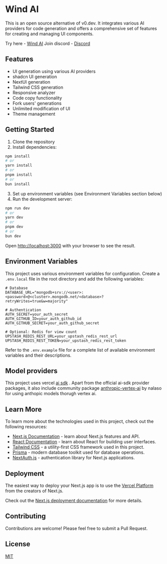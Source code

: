 # Wind AI

This is an open source alternative of v0.dev. It integrates various AI providers for code generation and offers a comprehensive set of features for creating and managing UI components.

Try here - [Wind AI](http://windai.vercel.app)
Join discord - [Discord](https://dub.sh/windai-discord)

## Features

- UI generation using various AI providers
- shadcn UI generation
- NextUI generation
- Tailwind CSS generation
- Responsive analyzer
- Code copy functionality
- Fork users' generations
- Unlimited modification of UI
- Theme management

## Getting Started

1. Clone the repository
2. Install dependencies:

```bash
npm install
# or
yarn install
# or
pnpm install
# or
bun install
```

3. Set up environment variables (see Environment Variables section below)
4. Run the development server:

```bash
npm run dev
# or
yarn dev
# or
pnpm dev
# or
bun dev
```

Open [http://localhost:3000](http://localhost:3000) with your browser to see the result.

## Environment Variables

This project uses various environment variables for configuration. Create a `.env.local` file in the root directory and add the following variables:

```
# Database
DATABASE_URL="mongodb+srv://<user>:<password>@<cluster>.mongodb.net/<database>?retryWrites=true&w=majority"

# Authentication
AUTH_SECRET=your_auth_secret
AUTH_GITHUB_ID=your_auth_github_id
AUTH_GITHUB_SECRET=your_auth_github_secret

# Optional: Redis for view count
UPSTASH_REDIS_REST_URL=your_upstash_redis_rest_url
UPSTASH_REDIS_REST_TOKEN=your_upstash_redis_rest_token
```

Refer to the `.env.example` file for a complete list of available environment variables and their descriptions.

## Model providers

This project uses vercel [ai sdk](https://sdk.vercel.ai/providers/ai-sdk-providers) . Apart from the official ai-sdk provider packages, it also include community package [anthropic-vertex-ai](https://github.com/nalaso/anthropic-vertex-ai) by nalaso for using anthopic models thorugh vertex ai.

## Learn More

To learn more about the technologies used in this project, check out the following resources:

- [Next.js Documentation](https://nextjs.org/docs) - learn about Next.js features and API.
- [React Documentation](https://reactjs.org/) - learn about React for building user interfaces.
- [Tailwind CSS](https://tailwindcss.com/) - a utility-first CSS framework used in this project.
- [Prisma](https://www.prisma.io/) - modern database toolkit used for database operations.
- [NextAuth.js](https://next-auth.js.org/) - authentication library for Next.js applications.

## Deployment

The easiest way to deploy your Next.js app is to use the [Vercel Platform](https://vercel.com/new?utm_medium=default-template&filter=next.js&utm_source=create-next-app&utm_campaign=create-next-app-readme) from the creators of Next.js.

Check out the [Next.js deployment documentation](https://nextjs.org/docs/deployment) for more details.

## Contributing

Contributions are welcome! Please feel free to submit a Pull Request.

## License

[MIT](https://choosealicense.com/licenses/mit/)
